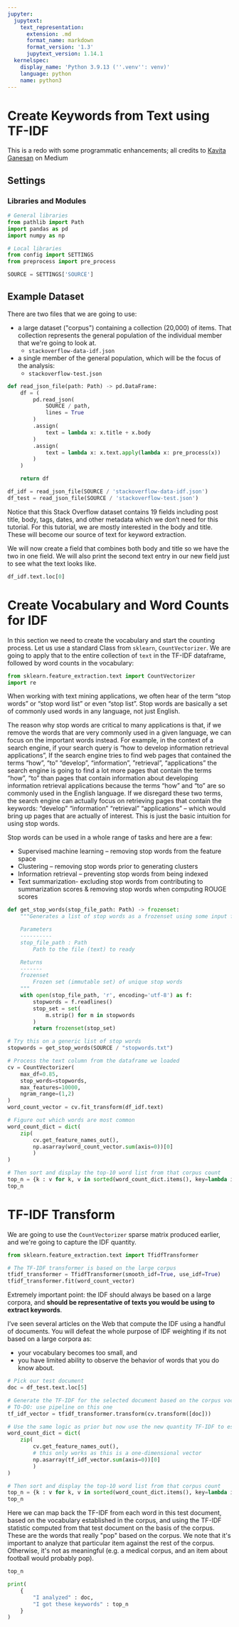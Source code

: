 ```yaml
---
jupyter:
  jupytext:
    text_representation:
      extension: .md
      format_name: markdown
      format_version: '1.3'
      jupytext_version: 1.14.1
  kernelspec:
    display_name: 'Python 3.9.13 (''.venv'': venv)'
    language: python
    name: python3
---
```


# Create Keywords from Text using TF-IDF
This is a redo with some programmatic enhancements; all credits to [Kavita Ganesan]([https://kavita-ganesan.medium.com/how-to-extract-keywords-from-text-with-tf-idf-and-pythons-scikit-learn-b2a0f3d7e667]) on Medium

## Settings
### Libraries and Modules

```python
# General libraries
from pathlib import Path
import pandas as pd
import numpy as np

# Local libraries
from config import SETTINGS
from preprocess import pre_process
```

```python
SOURCE = SETTINGS['SOURCE']
```

## Example Dataset
There are two files that we are going to use:

* a large dataset ("corpus") containing a collection (20,000) of items. That collection represents the general population of the individual member that we're going to look at. 
    * `stackoverflow-data-idf.json`
* a single member of the general population, which will be the focus of the analysis:
    * `stackoverflow-test.json`

```python
def read_json_file(path: Path) -> pd.DataFrame:
    df = (
        pd.read_json(
            SOURCE / path,
            lines = True
        )
        .assign(
            text = lambda x: x.title + x.body
        )
        .assign(
            text = lambda x: x.text.apply(lambda x: pre_process(x))
        )
    )

    return df
```

```python
df_idf = read_json_file(SOURCE / 'stackoverflow-data-idf.json')
df_test = read_json_file(SOURCE / 'stackoverflow-test.json')
```

Notice that this Stack Overflow dataset contains 19 fields including post title, body, tags, dates, and other metadata which we don’t need for this tutorial. For this tutorial, we are mostly interested in the body and title. These will become our source of text for keyword extraction.

We will now create a field that combines both body and title so we have the two in one field. We will also print the second text entry in our new field just to see what the text looks like.

```python
df_idf.text.loc[0]
```

# Create Vocabulary and Word Counts for IDF
In this section we need to create the vocabulary and start the counting process. Let us use a standard Class from `sklearn`, `CountVectorizer`. We are going to apply that to the entire collection of `text` in the TF-IDF dataframe, followed by word counts in the vocabulary:

```python
from sklearn.feature_extraction.text import CountVectorizer
import re
```

When working with text mining applications, we often hear of the term “stop words” or “stop word list” or even “stop list”. Stop words are basically a set of commonly used words in any language, not just English.

The reason why stop words are critical to many applications is that, if we remove the words that are very commonly used in a given language, we can focus on the important words instead. For example, in the context of a search engine, if your search query is “how to develop information retrieval applications”, If the search engine tries to find web pages that contained the terms “how”, “to” “develop”, “information”, ”retrieval”, “applications” the search engine is going to find a lot more pages that contain the terms “how”, “to” than pages that contain information about developing information retrieval applications because the terms “how” and “to” are so commonly used in the English language. If we disregard these two terms, the search engine can actually focus on retrieving pages that contain the keywords: “develop” “information” “retrieval” “applications” – which would bring up pages that are actually of interest. This is just the basic intuition for using stop words.

Stop words can be used in a whole range of tasks and here are a few:

* Supervised machine learning – removing stop words from the feature space
* Clustering – removing stop words prior to generating clusters
* Information retrieval – preventing stop words from being indexed
* Text summarization- excluding stop words from contributing to summarization scores & removing stop words when computing ROUGE scores

```python
def get_stop_words(stop_file_path: Path) -> frozenset:
    """Generates a list of stop words as a frozenset using some input file

    Parameters
    ----------
    stop_file_path : Path
        Path to the file (text) to ready

    Returns
    -------
    frozenset
        Frozen set (immutable set) of unique stop words
    """
    with open(stop_file_path, 'r', encoding='utf-8') as f:
        stopwords = f.readlines()
        stop_set = set(
            m.strip() for m in stopwords
        )
        return frozenset(stop_set)
```

```python
# Try this on a generic list of stop words
stopwords = get_stop_words(SOURCE / "stopwords.txt")
```

```python
# Process the text column from the dataframe we loaded
cv = CountVectorizer(
    max_df=0.85,
    stop_words=stopwords,
    max_features=10000,
    ngram_range=(1,2)
)
word_count_vector = cv.fit_transform(df_idf.text)
```

```python
# Figure out which words are most common
word_count_dict = dict(
    zip(
        cv.get_feature_names_out(),
        np.asarray(word_count_vector.sum(axis=0))[0]
        )
)

# Then sort and display the top-10 word list from that corpus count
top_n = {k : v for k, v in sorted(word_count_dict.items(), key=lambda item: item[1], reverse=True)[:20]}
top_n

```

# TF-IDF Transform
We are going to use the `CountVectorizer` sparse matrix produced earlier, and we're going to capture the IDF quantity.

```python
from sklearn.feature_extraction.text import TfidfTransformer
```

```python
# The TF-IDF transformer is based on the large corpus
tfidf_transformer = TfidfTransformer(smooth_idf=True, use_idf=True)
tfidf_transformer.fit(word_count_vector)
```

Extremely important point: the IDF should always be based on a large corpora, and **should be representative of texts you would be using to extract keywords**.

I’ve seen several articles on the Web that compute the IDF using a handful of documents. You will defeat the whole purpose of IDF weighting if its not based on a large corpora as:

* your vocabulary becomes too small, and
* you have limited ability to observe the behavior of words that you do know about.

```python
# Pick our test document
doc = df_test.text.loc[5]

# Generate the TF-IDF for the selected document based on the corpus vocabulary
# TO-DO: use pipeline on this one
tf_idf_vector = tfidf_transformer.transform(cv.transform([doc]))
```

```python
# Use the same logic as prior but now use the new quantity TF-IDF to estimate most relevant words
word_count_dict = dict(
    zip(
        cv.get_feature_names_out(),
        # this only works as this is a one-dimensional vector
        np.asarray(tf_idf_vector.sum(axis=0))[0]
        )
)
```

```python
# Then sort and display the top-10 word list from that corpus count
top_n = {k : v for k, v in sorted(word_count_dict.items(), key=lambda item: item[1], reverse=True)[:10]}
top_n
```

Here we can map back the TF-IDF from each word in this test document, based on the vocabulary established in the corpus, and using the TF-IDF statistic computed from that test document on the basis of the corpus. These are the words that really "pop" based on the corpus. We note that it's important to analyze that particular item against the rest of the corpus. Otherwise, it's not as meaningful (e.g. a medical corpus, and an item about football would probably pop).

```python
top_n
```

```python
print(
    {
        "I analyzed" : doc,
        "I got these keywords" : top_n
    }
)
```

```python

```
